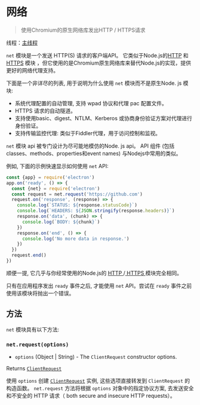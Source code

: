 # 网络

> 使用Chromium的原生网络库发出HTTP / HTTPS请求

线程：[主线程](../glossary.md#main-process)

`net` 模块是一个发送 HTTP(S) 请求的客户端API。 它类似于Node.js的[HTTP](https://nodejs.org/api/http.html) 和 [HTTPS](https://nodejs.org/api/https.html) 模块 ，但它使用的是Chromium原生网络库来替代Node.js的实现，提供更好的网络代理支持。 

下面是一个非详尽的列表, 用于说明为什么使用 ` net ` 模块而不是原生Node. js 模块:

* 系统代理配置的自动管理, 支持 wpad 协议和代理 pac 配置文件。
* HTTPS 请求的自动隧道。
* 支持使用basic、digest、NTLM、Kerberos 或协商身份验证方案对代理进行身份验证。
* 支持传输监控代理: 类似于Fiddler代理，用于访问控制和监视。

` net ` 模块 api 被专门设计为尽可能地模仿的Node. js api。 API 组件 (包括classes、methods、properties和event names) 与Nodejs中常用的类似。

例如, 下面的示例快速显示如何使用 ` net ` API:

```javascript
const {app} = require('electron')
app.on('ready', () => {
  const {net} = require('electron')
  const request = net.request('https://github.com')
  request.on('response', (response) => {
    console.log(`STATUS: ${response.statusCode}`)
    console.log(`HEADERS: ${JSON.stringify(response.headers)}`)
    response.on('data', (chunk) => {
      console.log(`BODY: ${chunk}`)
    })
    response.on('end', () => {
      console.log('No more data in response.')
    })
  })
  request.end()
})
```

顺便一提, 它几乎与你经常使用的Node.js的 [ HTTP ](https://nodejs.org/api/http.html)/[ HTTPS ](https://nodejs.org/api/https.html) 模块完全相同。

只有在应用程序发出 ` ready ` 事件之后, 才能使用 ` net ` API。尝试在 ` ready ` 事件之前使用该模块将抛出一个错误。

## 方法

` net ` 模块具有以下方法:

### `net.request(options)`

* `options` (Object | String) - The `ClientRequest` constructor options.

Returns [`ClientRequest`](./client-request.md)

使用 ` options ` 创建 [` ClientRequest `](./client-request.md) 实例, 这些选项直接转发到 ` ClientRequest ` 的构造函数。 ` net.request ` 方法将根据 ` options ` 对象中的指定协议方案, 去发送安全和不安全的 HTTP 请求（ both secure and insecure HTTP requests）。